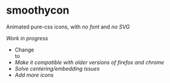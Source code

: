 # smoothycon
Animated pure-css icons, with *no font* and *no SVG*

*Work in progress*
* Change <div> to <i>
* Make it compatible with older versions of firefox and chrome
* Solve centering/embedding issues
* Add more icons

